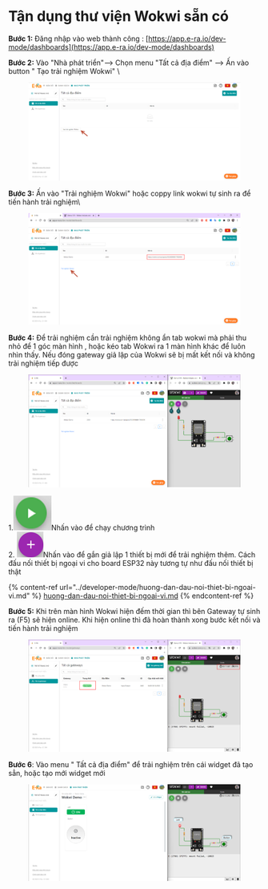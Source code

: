 # Tận dụng thư viện Wokwi sẵn có

**Bước 1:** Đăng nhập vào web thành công : [https://app.e-ra.io/dev-mode/dashboards](https://app.e-ra.io/dev-mode/dashboards)

**Bước 2:** Vào "Nhà phát triển"--> Chọn menu "Tất cả địa điểm" --> Ấn vào button " Tạo trải nghiệm Wokwi" \


<figure><img src="../.gitbook/assets/image (61) (1).png" alt=""><figcaption></figcaption></figure>

**Bước 3:** Ấn vào "Trải nghiệm Wokwi" hoặc coppy link  wokwi tự sinh ra để tiến hành trải nghiệm\


<figure><img src="../.gitbook/assets/image (58) (1).png" alt=""><figcaption></figcaption></figure>

**Bước 4:** Để trải nghiệm cần <mark style="color:red;"></mark> trải nghiệm không ẩn tab wokwi mà phải thu nhỏ để 1 góc màn hình , hoặc kéo tab Wokwi ra 1 màn hình khác để luôn nhìn thấy. Nếu đóng gateway giả lập của Wokwi sẽ bị mất kết nối và không trải nghiệm tiếp được

<figure><img src="../.gitbook/assets/image (56) (2).png" alt=""><figcaption></figcaption></figure>

1.<img src="../.gitbook/assets/image (3) (3).png" alt="" data-size="line">Nhấn vào để chạy chương trình\
2\. <img src="../.gitbook/assets/image (59) (2).png" alt="" data-size="line">Nhấn vào để gắn giả lập 1 thiết bị mới để trải nghiệm thêm.  Cách đấu nối thiết bị ngoại vi cho board ESP32 này tương tự như đấu nối thiết bị thật

{% content-ref url="../developer-mode/huong-dan-dau-noi-thiet-bi-ngoai-vi.md" %}
[huong-dan-dau-noi-thiet-bi-ngoai-vi.md](../developer-mode/huong-dan-dau-noi-thiet-bi-ngoai-vi.md)
{% endcontent-ref %}

**Bước 5:** Khi trên màn hình Wokwi hiện đếm thời gian thì bên Gateway tự sinh ra (F5) sẽ hiện online. Khi hiện online thì đã hoàn thành xong bước kết nối và tiến hành trải nghiệm

<figure><img src="../.gitbook/assets/image (62) (1).png" alt=""><figcaption></figcaption></figure>

**Bước 6**: Vào menu " Tất cả địa điểm" để trải nghiệm trên cái widget đã tạo sẳn, hoặc tạo mới widget mới

<figure><img src="../.gitbook/assets/image (53) (1).png" alt=""><figcaption></figcaption></figure>


